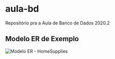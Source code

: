 # aula-bd
Repositório pra a Aula de Banco de Dados 2020.2

## Modelo ER de Exemplo

![Modelo ER - HomeSupplies]()
